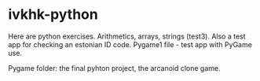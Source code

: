 # ivkhk-python

Here are python exercises. Arithmetics, arrays, strings (test3).
Also a test app for checking an estonian ID code. 
Pygame1 file - test app with PyGame use.

Pygame folder: the final pyhton project, the arcanoid clone game.

